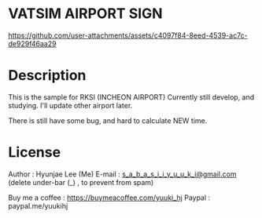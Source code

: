 # VATSIM AIRPORT SIGN

https://github.com/user-attachments/assets/c4097f84-8eed-4539-ac7c-de929f46aa29


# Description
This is the sample for RKSI (INCHEON AIRPORT)
Currently still develop, and studying. I'll update other airport later.

There is still have some bug, and hard to calculate NEW time.

# License
Author : Hyunjae Lee (Me)
E-mail : s_a_b_a_s_i_i_y_u_u_k_i@gmail.com (delete under-bar (_) , to prevent from spam)

Buy me a coffee : https://buymeacoffee.com/yuuki_hj
Paypal : paypal.me/yuukihj
